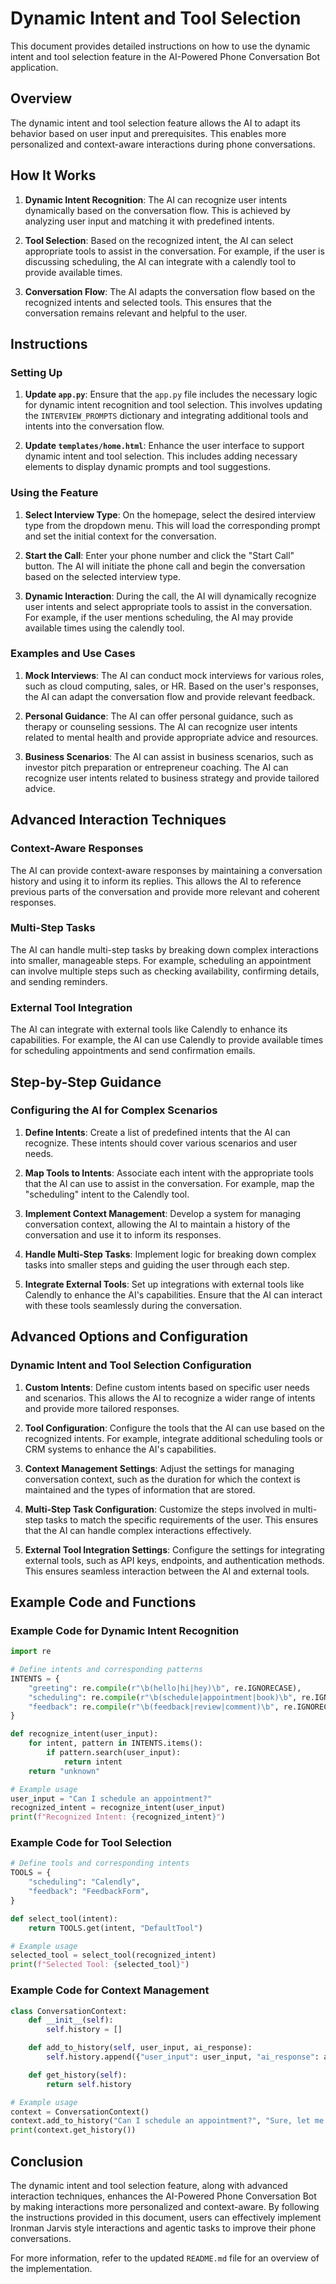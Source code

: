 # Dynamic Intent and Tool Selection

This document provides detailed instructions on how to use the dynamic intent and tool selection feature in the AI-Powered Phone Conversation Bot application.

## Overview

The dynamic intent and tool selection feature allows the AI to adapt its behavior based on user input and prerequisites. This enables more personalized and context-aware interactions during phone conversations.

## How It Works

1. **Dynamic Intent Recognition**: The AI can recognize user intents dynamically based on the conversation flow. This is achieved by analyzing user input and matching it with predefined intents.

2. **Tool Selection**: Based on the recognized intent, the AI can select appropriate tools to assist in the conversation. For example, if the user is discussing scheduling, the AI can integrate with a calendly tool to provide available times.

3. **Conversation Flow**: The AI adapts the conversation flow based on the recognized intents and selected tools. This ensures that the conversation remains relevant and helpful to the user.

## Instructions

### Setting Up

1. **Update `app.py`**: Ensure that the `app.py` file includes the necessary logic for dynamic intent recognition and tool selection. This involves updating the `INTERVIEW_PROMPTS` dictionary and integrating additional tools and intents into the conversation flow.

2. **Update `templates/home.html`**: Enhance the user interface to support dynamic intent and tool selection. This includes adding necessary elements to display dynamic prompts and tool suggestions.

### Using the Feature

1. **Select Interview Type**: On the homepage, select the desired interview type from the dropdown menu. This will load the corresponding prompt and set the initial context for the conversation.

2. **Start the Call**: Enter your phone number and click the "Start Call" button. The AI will initiate the phone call and begin the conversation based on the selected interview type.

3. **Dynamic Interaction**: During the call, the AI will dynamically recognize user intents and select appropriate tools to assist in the conversation. For example, if the user mentions scheduling, the AI may provide available times using the calendly tool.

### Examples and Use Cases

1. **Mock Interviews**: The AI can conduct mock interviews for various roles, such as cloud computing, sales, or HR. Based on the user's responses, the AI can adapt the conversation flow and provide relevant feedback.

2. **Personal Guidance**: The AI can offer personal guidance, such as therapy or counseling sessions. The AI can recognize user intents related to mental health and provide appropriate advice and resources.

3. **Business Scenarios**: The AI can assist in business scenarios, such as investor pitch preparation or entrepreneur coaching. The AI can recognize user intents related to business strategy and provide tailored advice.

## Advanced Interaction Techniques

### Context-Aware Responses

The AI can provide context-aware responses by maintaining a conversation history and using it to inform its replies. This allows the AI to reference previous parts of the conversation and provide more relevant and coherent responses.

### Multi-Step Tasks

The AI can handle multi-step tasks by breaking down complex interactions into smaller, manageable steps. For example, scheduling an appointment can involve multiple steps such as checking availability, confirming details, and sending reminders.

### External Tool Integration

The AI can integrate with external tools like Calendly to enhance its capabilities. For example, the AI can use Calendly to provide available times for scheduling appointments and send confirmation emails.

## Step-by-Step Guidance

### Configuring the AI for Complex Scenarios

1. **Define Intents**: Create a list of predefined intents that the AI can recognize. These intents should cover various scenarios and user needs.

2. **Map Tools to Intents**: Associate each intent with the appropriate tools that the AI can use to assist in the conversation. For example, map the "scheduling" intent to the Calendly tool.

3. **Implement Context Management**: Develop a system for managing conversation context, allowing the AI to maintain a history of the conversation and use it to inform its responses.

4. **Handle Multi-Step Tasks**: Implement logic for breaking down complex tasks into smaller steps and guiding the user through each step.

5. **Integrate External Tools**: Set up integrations with external tools like Calendly to enhance the AI's capabilities. Ensure that the AI can interact with these tools seamlessly during the conversation.

## Advanced Options and Configuration

### Dynamic Intent and Tool Selection Configuration

1. **Custom Intents**: Define custom intents based on specific user needs and scenarios. This allows the AI to recognize a wider range of intents and provide more tailored responses.

2. **Tool Configuration**: Configure the tools that the AI can use based on the recognized intents. For example, integrate additional scheduling tools or CRM systems to enhance the AI's capabilities.

3. **Context Management Settings**: Adjust the settings for managing conversation context, such as the duration for which the context is maintained and the types of information that are stored.

4. **Multi-Step Task Configuration**: Customize the steps involved in multi-step tasks to match the specific requirements of the user. This ensures that the AI can handle complex interactions effectively.

5. **External Tool Integration Settings**: Configure the settings for integrating external tools, such as API keys, endpoints, and authentication methods. This ensures seamless interaction between the AI and external tools.

## Example Code and Functions

### Example Code for Dynamic Intent Recognition

```python
import re

# Define intents and corresponding patterns
INTENTS = {
    "greeting": re.compile(r"\b(hello|hi|hey)\b", re.IGNORECASE),
    "scheduling": re.compile(r"\b(schedule|appointment|book)\b", re.IGNORECASE),
    "feedback": re.compile(r"\b(feedback|review|comment)\b", re.IGNORECASE),
}

def recognize_intent(user_input):
    for intent, pattern in INTENTS.items():
        if pattern.search(user_input):
            return intent
    return "unknown"

# Example usage
user_input = "Can I schedule an appointment?"
recognized_intent = recognize_intent(user_input)
print(f"Recognized Intent: {recognized_intent}")
```

### Example Code for Tool Selection

```python
# Define tools and corresponding intents
TOOLS = {
    "scheduling": "Calendly",
    "feedback": "FeedbackForm",
}

def select_tool(intent):
    return TOOLS.get(intent, "DefaultTool")

# Example usage
selected_tool = select_tool(recognized_intent)
print(f"Selected Tool: {selected_tool}")
```

### Example Code for Context Management

```python
class ConversationContext:
    def __init__(self):
        self.history = []

    def add_to_history(self, user_input, ai_response):
        self.history.append({"user_input": user_input, "ai_response": ai_response})

    def get_history(self):
        return self.history

# Example usage
context = ConversationContext()
context.add_to_history("Can I schedule an appointment?", "Sure, let me check available times.")
print(context.get_history())
```

## Conclusion

The dynamic intent and tool selection feature, along with advanced interaction techniques, enhances the AI-Powered Phone Conversation Bot by making interactions more personalized and context-aware. By following the instructions provided in this document, users can effectively implement Ironman Jarvis style interactions and agentic tasks to improve their phone conversations.

For more information, refer to the updated `README.md` file for an overview of the implementation.
